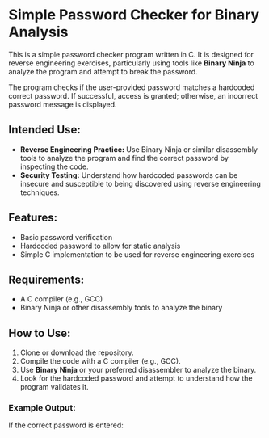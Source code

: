# Simple Password Checker for Binary Analysis

This is a simple password checker program written in C. It is designed for reverse engineering exercises, particularly using tools like **Binary Ninja** to analyze the program and attempt to break the password.

The program checks if the user-provided password matches a hardcoded correct password. If successful, access is granted; otherwise, an incorrect password message is displayed.

## Intended Use:
- **Reverse Engineering Practice:** Use Binary Ninja or similar disassembly tools to analyze the program and find the correct password by inspecting the code.
- **Security Testing:** Understand how hardcoded passwords can be insecure and susceptible to being discovered using reverse engineering techniques.

## Features:
- Basic password verification
- Hardcoded password to allow for static analysis
- Simple C implementation to be used for reverse engineering exercises

## Requirements:
- A C compiler (e.g., GCC)
- Binary Ninja or other disassembly tools to analyze the binary

## How to Use:
1. Clone or download the repository.
2. Compile the code with a C compiler (e.g., GCC).
3. Use **Binary Ninja** or your preferred disassembler to analyze the binary.
4. Look for the hardcoded password and attempt to understand how the program validates it.

### Example Output:
If the correct password is entered:
